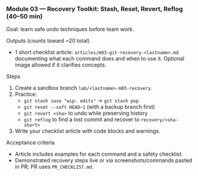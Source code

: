 ### Module 03 — Recovery Toolkit: Stash, Reset, Revert, Reflog (40–50 min)

Goal: learn safe undo techniques before team work.

Outputs (counts toward ~20 total)
- 1 short checklist article: `articles/m03-git-recovery-<lastname>.md` documenting what each command does and when to use it. Optional image allowed if it clarifies concepts.

Steps
1) Create a sandbox branch `lab/<lastname>-m03-recovery`.
2) Practice:
   - `git stash save "wip: edits"` → `git stash pop`
   - `git reset --soft HEAD~1` (with a backup branch first)
   - `git revert <sha>` to undo while preserving history
   - `git reflog` to find a lost commit and recover to `recovery/<sha-short>`
3) Write your checklist article with code blocks and warnings.

Acceptance criteria
- Article includes examples for each command and a safety checklist.
- Demonstrated recovery steps live or via screenshots/commands pasted in PR; PR uses `PR_CHECKLIST.md`.
